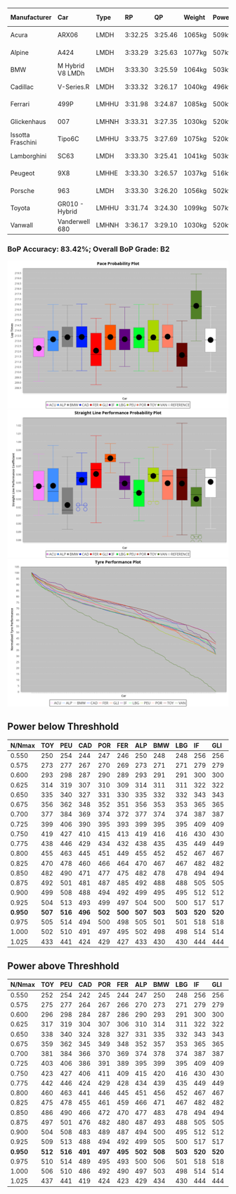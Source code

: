 |Manufacturer|Car|Type|RP|QP|Weight|Power¹|Threshhold|PINC|Power²|E/Stint|AVG Vmax|FDS|RDLC|L/Stint|BOP-Grade|ModelAccuracy|ModelPoints|Match%|
|:-|:-|:-|:-|:-|:-|:-|:-|:-|:-|:-|:-|:-|:-|:-|:-|:-|:-|:-|
|Acura|ARX06|LMDH|3:32.25|3:25.46|1065kg|509kw|210.0kph|-1%|504kw|903MJ|322.88kph-340.61kph|-|1.00|12|-D2|100.00%|995|61.77%|
|Alpine|A424|LMDH|3:33.29|3:25.63|1077kg|507kw|210.0kph|-1%|502kw|902MJ|322.47kph-343.50kph|-|0.99|12|~A1|81.46%|523|100.00%|
|BMW|M Hybrid V8 LMDh|LMDH|3:33.30|3:25.59|1064kg|503kw|210.0kph|1%|508kw|891MJ|319.57kph-343.75kph|-|1.01|12|~A1|98.60%|1690|100.00%|
|Cadillac|V-Series.R|LMDH|3:33.32|3:26.17|1040kg|496kw|210.0kph|-1%|491kw|870MJ|318.29kph-343.21kph|-|1.02|12|~A1|98.38%|1765|95.09%|
|Ferrari|499P|LMHHU|3:31.98|3:24.87|1085kg|500kw|210.0kph|-1%|495kw|884MJ|321.16kph-344.05kph|190kph|1.01|12|-C2|92.24%|2247|71.72%|
|Glickenhaus|007|LMHNH|3:33.31|3:27.35|1030kg|520kw|210.0kph|0%|520kw|913MJ|332.21kph-344.50kph|-|0.96|12|+B1|96.18%|554|88.02%|
|Issotta Fraschini|Tipo6C|LMHHU|3:33.75|3:27.69|1075kg|520kw|210.0kph|0%|520kw|922MJ|326.22kph-337.13kph|190kph|1.03|12|+B1|66.67%|96|86.14%|
|Lamborghini|SC63|LMDH|3:33.30|3:25.41|1041kg|503kw|210.0kph|0%|503kw|884MJ|322.28kph-340.98kph|-|1.05|12|+A2|96.77%|419|94.03%|
|Peugeot|9X8|LMHHE|3:33.30|3:26.57|1037kg|516kw|210.0kph|0%|516kw|907MJ|322.28kph-346.49kph|150kph|1.03|12|~A1|87.65%|1795|100.00%|
|Porsche|963|LMDH|3:33.30|3:26.20|1056kg|502kw|210.0kph|-1%|497kw|886MJ|319.79kph-343.76kph|-|1.01|12|~A1|96.81%|5438|100.00%|
|Toyota|GR010 - Hybrid|LMHHU|3:31.74|3:24.30|1099kg|507kw|210.0kph|1%|512kw|904MJ|319.27kph-351.98kph|190kph|1.00|12|-D1|86.04%|1751|67.44%|
|Vanwall|Vanderwell 680|LMHNH|3:36.17|3:29.10|1030kg|520kw|210.0kph|0%|520kw|901MJ|317.07kph-340.49kph|-|1.01|12|+Ω1|91.42%|501|36.87%|

### BoP Accuracy: 83.42%; Overall BoP Grade: B2
![](BOP/WECTEC/LEMANS/DUALSTAGE/IMG/ACOMETHOD.png)![](BOP/WECTEC/LEMANS/DUALSTAGE/IMG/ACOMETHOD_sp.png)![](BOP/WECTEC/LEMANS/DUALSTAGE/IMG/ACOMETHOD_tw.png)
## Power below Threshhold
|N/Nmax|TOY|PEU|CAD|POR|FER|ALP|BMW|LBG|IF|GLI|VAN|ACU|
|:-|:-|:-|:-|:-|:-|:-|:-|:-|:-|:-|:-|:-|
|0.550|250|254|244|247|246|250|248|248|256|256|256|251|
|0.575|273|277|267|270|269|273|271|271|279|279|279|274|
|0.600|293|298|287|290|289|293|291|291|300|300|300|294|
|0.625|314|319|307|310|309|314|311|311|322|322|322|315|
|0.650|335|340|327|331|330|335|332|332|343|343|343|336|
|0.675|356|362|348|352|351|356|353|353|365|365|365|357|
|0.700|377|384|369|374|372|377|374|374|387|387|387|379|
|0.725|399|406|390|395|393|399|395|395|409|409|409|400|
|0.750|419|427|410|415|413|419|416|416|430|430|430|421|
|0.775|438|446|429|434|432|438|435|435|449|449|449|440|
|0.800|455|463|445|451|449|455|452|452|467|467|467|457|
|0.825|470|478|460|466|464|470|467|467|482|482|482|472|
|0.850|482|490|471|477|475|482|478|478|494|494|494|484|
|0.875|492|501|481|487|485|492|488|488|505|505|505|494|
|0.900|499|508|488|494|492|499|495|495|512|512|512|501|
|0.925|504|513|493|499|497|504|500|500|517|517|517|506|
|**0.950**|**507**|**516**|**496**|**502**|**500**|**507**|**503**|**503**|**520**|**520**|**520**|**509**|
|0.975|505|514|494|500|498|505|501|501|518|518|518|507|
|1.000|502|510|491|497|495|502|498|498|514|514|514|504|
|1.025|433|441|424|429|427|433|430|430|444|444|444|435|

## Power above Threshhold
|N/Nmax|TOY|PEU|CAD|POR|FER|ALP|BMW|LBG|IF|GLI|VAN|ACU|
|:-|:-|:-|:-|:-|:-|:-|:-|:-|:-|:-|:-|:-|
|0.550|252|254|242|245|244|247|250|248|256|256|256|248|
|0.575|275|277|264|267|266|270|273|271|279|279|279|271|
|0.600|296|298|284|287|286|290|293|291|300|300|300|291|
|0.625|317|319|304|307|306|310|314|311|322|322|322|312|
|0.650|338|340|324|328|327|331|335|332|343|343|343|333|
|0.675|359|362|345|349|348|352|357|353|365|365|365|354|
|0.700|381|384|366|370|369|374|378|374|387|387|387|375|
|0.725|403|406|386|391|389|395|399|395|409|409|409|396|
|0.750|423|427|406|411|409|415|420|416|430|430|430|416|
|0.775|442|446|424|429|428|434|439|435|449|449|449|435|
|0.800|460|463|441|446|445|451|456|452|467|467|467|453|
|0.825|475|478|455|461|459|466|471|467|482|482|482|468|
|0.850|486|490|466|472|470|477|483|478|494|494|494|479|
|0.875|497|501|476|482|480|487|493|488|505|505|505|489|
|0.900|504|508|483|489|487|494|500|495|512|512|512|496|
|0.925|509|513|488|494|492|499|505|500|517|517|517|501|
|**0.950**|**512**|**516**|**491**|**497**|**495**|**502**|**508**|**503**|**520**|**520**|**520**|**504**|
|0.975|510|514|489|495|493|500|506|501|518|518|518|502|
|1.000|506|510|486|492|490|497|503|498|514|514|514|499|
|1.025|437|441|419|424|423|429|434|430|444|444|444|430|
